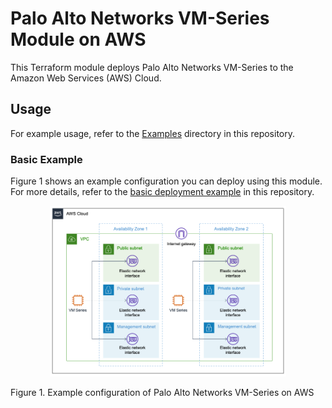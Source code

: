 # Palo Alto Networks VM-Series Module on AWS

This Terraform module deploys Palo Alto Networks VM-Series to the Amazon Web Services (AWS) Cloud.

## Usage

For example usage, refer to the [Examples](https://github.com/aws-ia/terraform-aws-paloalto-vmseries/tree/main/examples) directory in this repository.

### Basic Example

Figure 1 shows an example configuration you can deploy using this module. For more details, refer to the [basic deployment example](https://github.com/aws-ia/terraform-aws-paloalto-vmseries/tree/main/examples/basic) in this repository.

<p align="center">
  <img src="https://raw.githubusercontent.com/aws-ia/terraform-aws-paloalto-vmseries/main/images/vm_series.png" alt="Simple" width="75%">
</p>
Figure 1. Example configuration of Palo Alto Networks VM-Series on AWS
